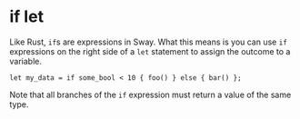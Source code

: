 # if let

Like Rust, `if`s are expressions in Sway. What this means is you can use `if` expressions on the right side of a `let` statement to assign the outcome to a variable.

```sway
let my_data = if some_bool < 10 { foo() } else { bar() };
```

Note that all branches of the `if` expression must return a value of the same type.
